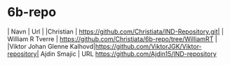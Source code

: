 # 6b-repo

| Navn | Url |
|Christian | https://github.com/Christiata/IND-Repository.git|
| William R Tverre | https://github.com/Christiata/6b-repo/tree/WilliamRT |
|Viktor Johan Glenne Kalhovd|https://github.com/ViktorJGK/Viktor-repository|
 Ajdin Smajic | URL https://github.com/Ajdin15/IND-repository


